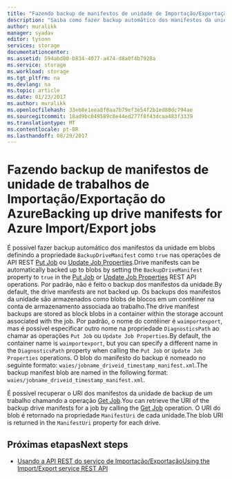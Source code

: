 ```yaml
---
title: "Fazendo backup de manifestos de unidade de Importação/Exportação do Azure | Microsoft Docs"
description: "Saiba como fazer backup automático dos manifestos da unidade do serviço de Importação/Exportação do Microsoft Azure."
author: muralikk
manager: syadav
editor: tysonn
services: storage
documentationcenter: 
ms.assetid: 594abd80-b834-4077-a474-d8a0f4b7928a
ms.service: storage
ms.workload: storage
ms.tgt_pltfrm: na
ms.devlang: na
ms.topic: article
ms.date: 01/23/2017
ms.author: muralikk
ms.openlocfilehash: 33eb8e1eea8f8aa7b79ef3e54f2b1ed88dc794ae
ms.sourcegitcommit: 18ad9bc049589c8e44ed277f8f43dcaa483f3339
ms.translationtype: MT
ms.contentlocale: pt-BR
ms.lasthandoff: 08/29/2017
---
```

# <a name="backing-up-drive-manifests-for-azure-importexport-jobs"></a><span data-ttu-id="5acc0-103">Fazendo backup de manifestos de unidade de trabalhos de Importação/Exportação do Azure</span><span class="sxs-lookup"><span data-stu-id="5acc0-103">Backing up drive manifests for Azure Import/Export jobs</span></span>

<span data-ttu-id="5acc0-104">É possível fazer backup automático dos manifestos da unidade em blobs definindo a propriedade `BackupDriveManifest` como `true` nas operações de API REST [Put Job](/rest/api/storageimportexport/jobs#Jobs_CreateOrUpdate) ou [Update Job Properties](/rest/api/storageimportexport/jobs#Jobs_Update).</span><span class="sxs-lookup"><span data-stu-id="5acc0-104">Drive manifests can be automatically backed up to blobs by setting the `BackupDriveManifest` property to `true` in the [Put Job](/rest/api/storageimportexport/jobs#Jobs_CreateOrUpdate) or [Update Job Properties](/rest/api/storageimportexport/jobs#Jobs_Update) REST API operations.</span></span> <span data-ttu-id="5acc0-105">Por padrão, não é feito o backup dos manifestos da unidade.</span><span class="sxs-lookup"><span data-stu-id="5acc0-105">By default, the drive manifests are not backed up.</span></span> <span data-ttu-id="5acc0-106">Os backups dos manifestos da unidade são armazenados como blobs de blocos em um contêiner na conta de armazenamento associada ao trabalho.</span><span class="sxs-lookup"><span data-stu-id="5acc0-106">The drive manifest backups are stored as block blobs in a container within the storage account associated with the job.</span></span> <span data-ttu-id="5acc0-107">Por padrão, o nome do contêiner é `waimportexport`, mas é possível especificar outro nome na propriedade `DiagnosticsPath` ao chamar as operações `Put Job` ou `Update Job Properties`.</span><span class="sxs-lookup"><span data-stu-id="5acc0-107">By default, the container name is `waimportexport`, but you can specify a different name in the `DiagnosticsPath` property when calling the `Put Job` or `Update Job Properties` operations.</span></span> <span data-ttu-id="5acc0-108">O blob do manifesto do backup é nomeado no seguinte formato: `waies/jobname_driveid_timestamp_manifest.xml`.</span><span class="sxs-lookup"><span data-stu-id="5acc0-108">The backup manifest blob are named in the following format: `waies/jobname_driveid_timestamp_manifest.xml`.</span></span>

 <span data-ttu-id="5acc0-109">É possível recuperar o URI dos manifestos da unidade de backup de um trabalho chamando a operação [Get Job](/rest/api/storageimportexport/jobs#Jobs_Get).</span><span class="sxs-lookup"><span data-stu-id="5acc0-109">You can retrieve the URI of the backup drive manifests for a job by calling the [Get Job](/rest/api/storageimportexport/jobs#Jobs_Get) operation.</span></span> <span data-ttu-id="5acc0-110">O URI do blob é retornado na propriedade `ManifestUri` de cada unidade.</span><span class="sxs-lookup"><span data-stu-id="5acc0-110">The blob URI is returned in the `ManifestUri` property for each drive.</span></span>

## <a name="next-steps"></a><span data-ttu-id="5acc0-111">Próximas etapas</span><span class="sxs-lookup"><span data-stu-id="5acc0-111">Next steps</span></span>

* [<span data-ttu-id="5acc0-112">Usando a API REST do serviço de Importação/Exportação</span><span class="sxs-lookup"><span data-stu-id="5acc0-112">Using the Import/Export service REST API</span></span>](storage-import-export-using-the-rest-api.md)

